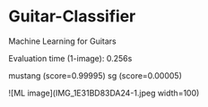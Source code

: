 # Guitar-Classifier
Machine Learning for Guitars


Evaluation time (1-image): 0.256s

mustang (score=0.99995)
sg (score=0.00005)

![ML image](IMG_1E31BD83DA24-1.jpeg width=100)

